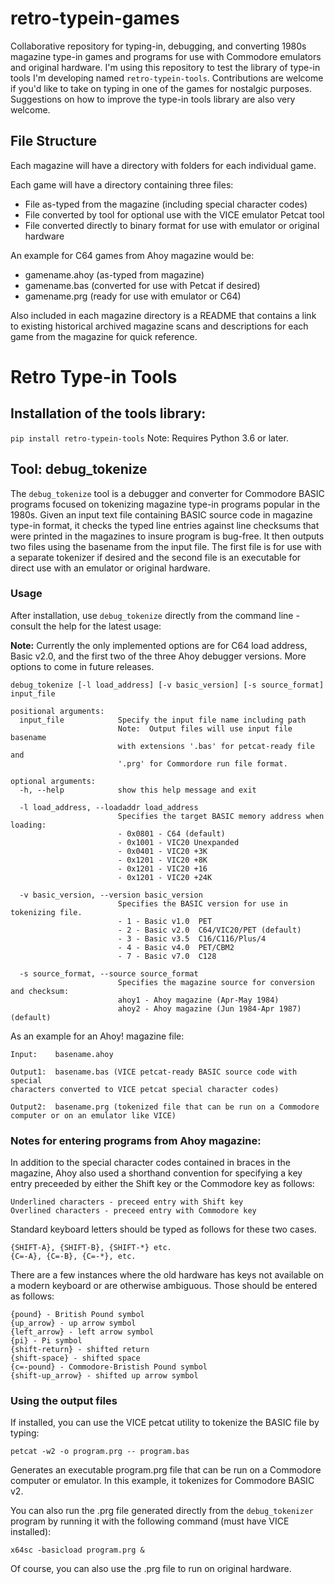 # retro-typein-games
Collaborative repository for typing-in, debugging, and converting 1980s
magazine type-in games and programs for use with Commodore emulators and
original hardware. I'm using this repository to test the library of type-in
tools I'm developing named `retro-typein-tools`.  Contributions are welcome if
you'd like to take on typing in one of the games for nostalgic purposes.
Suggestions on how to improve the type-in tools library are also very welcome.

## File Structure
Each magazine will have a directory with folders for each individual game.

Each game will have a directory containing three files:
- File as-typed from the magazine (including special character codes)
- File converted by tool for optional use with the VICE emulator Petcat tool
- File converted directly to binary format for use with emulator or original hardware

An example for C64 games from Ahoy magazine would be:
- gamename.ahoy (as-typed from magazine)
- gamename.bas (converted for use with Petcat if desired)
- gamename.prg (ready for use with emulator or C64)

Also included in each magazine directory is a README that contains a link to
existing historical archived magazine scans and descriptions for each game from
the magazine for quick reference.

# Retro Type-in Tools
## Installation of the tools library:
`pip install retro-typein-tools` Note: Requires Python 3.6 or later.

## Tool: debug_tokenize

The `debug_tokenize` tool is a debugger and converter for Commodore BASIC 
programs focused on tokenizing magazine type-in programs popular in the 1980s. 
Given an input text file containing BASIC source code in magazine type-in
format, it checks the typed line entries against line checksums that were 
printed in the magazines to insure program is bug-free.  It then outputs two
files using the basename from the input file. The first file is for use with a
separate tokenizer if desired and the second file is an executable for direct
use with an emulator or original hardware.

### Usage

After installation, use `debug_tokenize` directly from the command line - 
consult the help for the latest usage: 

**Note:** Currently the only implemented options are for C64 load address,
Basic v2.0, and the first two of the three Ahoy debugger versions.
More options to come in future releases.

```
debug_tokenize [-l load_address] [-v basic_version] [-s source_format] input_file
```

```
positional arguments:
  input_file            Specify the input file name including path
                        Note:  Output files will use input file basename
                        with extensions '.bas' for petcat-ready file and
                        '.prg' for Commordore run file format.

optional arguments:
  -h, --help            show this help message and exit

  -l load_address, --loadaddr load_address
                        Specifies the target BASIC memory address when loading:
                        - 0x0801 - C64 (default)
                        - 0x1001 - VIC20 Unexpanded
                        - 0x0401 - VIC20 +3K
                        - 0x1201 - VIC20 +8K
                        - 0x1201 - VIC20 +16
                        - 0x1201 - VIC20 +24K

  -v basic_version, --version basic_version
                        Specifies the BASIC version for use in tokenizing file.
                        - 1 - Basic v1.0  PET
                        - 2 - Basic v2.0  C64/VIC20/PET (default)
                        - 3 - Basic v3.5  C16/C116/Plus/4
                        - 4 - Basic v4.0  PET/CBM2
                        - 7 - Basic v7.0  C128

  -s source_format, --source source_format
                        Specifies the magazine source for conversion and checksum:
                        ahoy1 - Ahoy magazine (Apr-May 1984)
                        ahoy2 - Ahoy magazine (Jun 1984-Apr 1987) (default)

```

As an example for an Ahoy! magazine file:

```
Input:    basename.ahoy

Output1:  basename.bas (VICE petcat-ready BASIC source code with special
characters converted to VICE petcat special character codes)

Output2:  basename.prg (tokenized file that can be run on a Commodore 
computer or on an emulator like VICE)
```

### Notes for entering programs from Ahoy magazine:

In addition to the special character codes contained in braces 
in the magazine, Ahoy also used a shorthand convention for 
specifying a key entry preceeded by either the Shift key or the 
Commodore key as follows:

    Underlined characters - preceed entry with Shift key
    Overlined characters - preceed entry with Commodore key

Standard keyboard letters should be typed as follows for these two cases.

    {SHIFT-A}, {SHIFT-B}, {SHIFT-*} etc.
    {C=-A}, {C=-B}, {C=-*}, etc.

There are a few instances where the old hardware has keys not
available on a modern keyboard or are otherwise ambiguous.
Those should be entered as follows:

    {pound} - British Pound symbol
    {up_arrow} - up arrow symbol
    {left_arrow} - left arrow symbol
    {pi} - Pi symbol
    {shift-return} - shifted return
    {shift-space} - shifted space
    {c=-pound} - Commodore-Bristish Pound symbol
    {shift-up_arrow} - shifted up arrow symbol

### Using the output files

If installed, you can use the VICE petcat utility to tokenize the BASIC file
by typing:

```
petcat -w2 -o program.prg -- program.bas 
```

Generates an executable program.prg file that can be run on a Commodore 
computer or emulator.  In this example, it tokenizes for Commodore BASIC v2.

You can also run the .prg file generated directly from the `debug_tokenizer`
program by running it with the following command (must have VICE installed):

```
x64sc -basicload program.prg &
```

Of course, you can also use the .prg file to run on original hardware.
